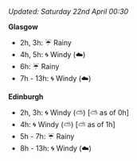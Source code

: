 *Updated: Saturday 22nd April 00:30*

**Glasgow**

* 2h, 3h: :umbrella: Rainy
* 4h, 5h: :cyclone: Windy (:cloud:)
* 6h: :umbrella: Rainy
* 7h - 13h: :cyclone: Windy (:cloud:)

**Edinburgh**

* 2h, 3h: :cyclone: Windy (:partly_sunny:) [:partly_sunny: as of 0h]
* 4h: :cyclone: Windy (:partly_sunny:) [:partly_sunny: as of 1h]
* 5h - 7h: :umbrella: Rainy
* 8h - 13h: :cyclone: Windy (:cloud:)
